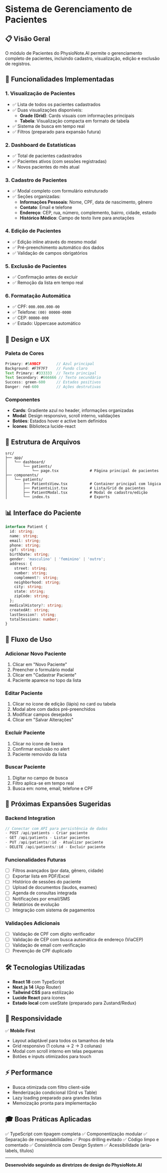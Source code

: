 # Sistema de Gerenciamento de Pacientes

## 📋 Visão Geral

O módulo de Pacientes do PhysioNote.AI permite o gerenciamento completo de pacientes, incluindo cadastro, visualização, edição e exclusão de registros.

## 🎯 Funcionalidades Implementadas

### 1. **Visualização de Pacientes**
- ✅ Lista de todos os pacientes cadastrados
- ✅ Duas visualizações disponíveis:
  - **Grade (Grid)**: Cards visuais com informações principais
  - **Tabela**: Visualização compacta em formato de tabela
- ✅ Sistema de busca em tempo real
- ✅ Filtros (preparado para expansão futura)

### 2. **Dashboard de Estatísticas**
- ✅ Total de pacientes cadastrados
- ✅ Pacientes ativos (com sessões registradas)
- ✅ Novos pacientes do mês atual

### 3. **Cadastro de Pacientes**
- ✅ Modal completo com formulário estruturado
- ✅ Seções organizadas:
  - **Informações Pessoais**: Nome, CPF, data de nascimento, gênero
  - **Contato**: Email e telefone
  - **Endereço**: CEP, rua, número, complemento, bairro, cidade, estado
  - **Histórico Médico**: Campo de texto livre para anotações

### 4. **Edição de Pacientes**
- ✅ Edição inline através do mesmo modal
- ✅ Pré-preenchimento automático dos dados
- ✅ Validação de campos obrigatórios

### 5. **Exclusão de Pacientes**
- ✅ Confirmação antes de excluir
- ✅ Remoção da lista em tempo real

### 6. **Formatação Automática**
- ✅ CPF: `000.000.000-00`
- ✅ Telefone: `(00) 00000-0000`
- ✅ CEP: `00000-000`
- ✅ Estado: Uppercase automático

## 🎨 Design e UX

### Paleta de Cores
```typescript
Primary: #5A9BCF       // Azul principal
Background: #F7F7F7    // Fundo claro
Text Primary: #333333  // Texto principal
Text Secondary: #666666 // Texto secundário
Success: green-600     // Estados positivos
Danger: red-600        // Ações destrutivas
```

### Componentes
- **Cards**: Gradiente azul no header, informações organizadas
- **Modal**: Design responsivo, scroll interno, validações
- **Botões**: Estados hover e active bem definidos
- **Ícones**: Biblioteca lucide-react

## 📁 Estrutura de Arquivos

```
src/
├── app/
│   └── dashboard/
│       └── patients/
│           └── page.tsx              # Página principal de pacientes
├── components/
│   └── patients/
│       ├── PatientsView.tsx          # Container principal com lógica
│       ├── PatientsList.tsx          # Lista/Grid de pacientes
│       ├── PatientModal.tsx          # Modal de cadastro/edição
│       └── index.ts                  # Exports
```

## 📊 Interface do Paciente

```typescript
interface Patient {
  id: string;
  name: string;
  email: string;
  phone: string;
  cpf: string;
  birthDate: string;
  gender: 'masculino' | 'feminino' | 'outro';
  address: {
    street: string;
    number: string;
    complement?: string;
    neighborhood: string;
    city: string;
    state: string;
    zipCode: string;
  };
  medicalHistory?: string;
  createdAt: string;
  lastSession?: string;
  totalSessions: number;
}
```

## 🔄 Fluxo de Uso

### Adicionar Novo Paciente
1. Clicar em "Novo Paciente"
2. Preencher o formulário modal
3. Clicar em "Cadastrar Paciente"
4. Paciente aparece no topo da lista

### Editar Paciente
1. Clicar no ícone de edição (lápis) no card ou tabela
2. Modal abre com dados pré-preenchidos
3. Modificar campos desejados
4. Clicar em "Salvar Alterações"

### Excluir Paciente
1. Clicar no ícone de lixeira
2. Confirmar exclusão no alert
3. Paciente removido da lista

### Buscar Paciente
1. Digitar no campo de busca
2. Filtro aplica-se em tempo real
3. Busca em: nome, email, telefone e CPF

## 🚀 Próximas Expansões Sugeridas

### Backend Integration
```typescript
// Conectar com API para persistência de dados
- POST /api/patients - Criar paciente
- GET /api/patients - Listar pacientes
- PUT /api/patients/:id - Atualizar paciente
- DELETE /api/patients/:id - Excluir paciente
```

### Funcionalidades Futuras
- [ ] Filtros avançados (por data, gênero, cidade)
- [ ] Exportar lista em PDF/Excel
- [ ] Histórico de sessões do paciente
- [ ] Upload de documentos (laudos, exames)
- [ ] Agenda de consultas integrada
- [ ] Notificações por email/SMS
- [ ] Relatórios de evolução
- [ ] Integração com sistema de pagamentos

### Validações Adicionais
- [ ] Validação de CPF com dígito verificador
- [ ] Validação de CEP com busca automática de endereço (ViaCEP)
- [ ] Validação de email com verificação
- [ ] Prevenção de CPF duplicado

## 🛠️ Tecnologias Utilizadas

- **React 18** com TypeScript
- **Next.js 14** (App Router)
- **Tailwind CSS** para estilização
- **Lucide React** para ícones
- **Estado local** com useState (preparado para Zustand/Redux)

## 📱 Responsividade

✅ **Mobile First**
- Layout adaptável para todos os tamanhos de tela
- Grid responsivo (1 coluna → 2 → 3 colunas)
- Modal com scroll interno em telas pequenas
- Botões e inputs otimizados para touch

## ⚡ Performance

- Busca otimizada com filtro client-side
- Renderização condicional (Grid vs Table)
- Lazy loading preparado para grandes listas
- Memoização pronta para implementação

## 🎓 Boas Práticas Aplicadas

✅ TypeScript com tipagem completa
✅ Componentização modular
✅ Separação de responsabilidades
✅ Props drilling evitado
✅ Código limpo e comentado
✅ Consistência com Design System
✅ Acessibilidade (aria-labels, títulos)

---

**Desenvolvido seguindo as diretrizes de design do PhysioNote.AI**
